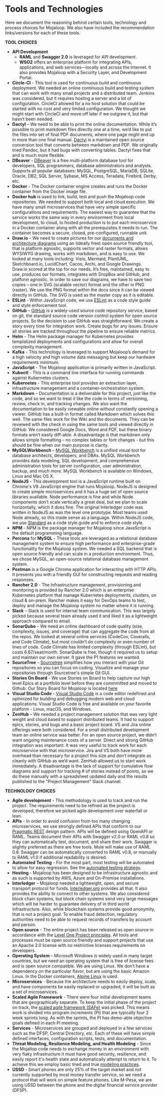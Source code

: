 # Tools and Technologies

Here we document the reasoning behind certain tools, technology and process choices for Mojaloop. We also have included the recommendation links/versions for each of these tools.

**TOOL CHOICES**

* **API Development**
  * **RAML** and **Swagger 2.0** is leveraged for API development.
  * **WSO2** offers an enterprise platform for integrating APIs, applications, and web services—locally and across the Internet. It also provides Mojaloop with a Security Layer, and Development Portal.
* **Circle-CI** - This tool is used for continuous build and continuous deployment. We needed an online continuous build and testing system that can work with many small projects and a distributed team. Jenkins was considered, but it requires hosting a server and a lot of configuration. CircleCI allowed for a no host solution that could be started with no cost and very limited configuration. We thought we might start with CircleCI and move off later if we outgrew it, but that hasn’t been needed.
* **Dactyl** – We need to be able to print the online documentation. While it’s possible to print markdown files directly one at a time, we’d like to put the files into set of final PDF documents, where one page might end up in more than one final manual. [Dactyl](https://github.com/ripple/dactyl) is a maintained open source conversion tool that converts between markdown and PDF. We originally tried Pandoc, but it had bugs with converting tables. Dactyl fixes that and is much more flexible.
* **DBeaver** - [DBeaver](https://dbeaver.io/) is a free multi-platform database tool for developers, SQL programmers, database administrators and analysts. Supports all popular databases: MySQL, PostgreSQL, MariaDB, SQLite, Oracle, DB2, SQL Server, Sybase, MS Access, Teradata, Firebird, Derby, etc.
* **Docker** - The Docker container engine creates and runs the Docker container from the Docker image file.
* **Docker hub** is used to link, build, test and push the Mojaloop code repositories. We needed to support both local and cloud execution. We have many small microservices that have very simple specific configurations and requirements. The easiest way to guarantee that the service works the same way in every environment from local development, to cloud, to hosted production is to put each microservice in a Docker container along with all the prerequisites it needs to run. The container becomes a secure, closed, pre-configured, runnable unit.
* **Draw.io** – We need to create pictures for our [documents and architecture diagrams](https://github.com/mojaloop/Docs/wiki/Architecture-Documentation-Guidelines) using an \(ideally free\) open source friendly tool, that is platform agnostic, supports vector and raster formats, allows WYSIWYG drawing, works with markdown, and is easy to use. We looked at many tools including: Visio, Mermaid, PlantUML, Sketchboard.io, LucidChart, Cacoo, Archi, and Google Drawings. Draw.io scored at the top for our needs. It’s free, maintained, easy to use, produces our formats, integrates with DropBox and GitHub, and platform agnostic. In order to save our diagrams, we have to save two copies – one in SVG \(scalable vector\) format and the other in PNG \(raster\). We use the PNG format within the docs since it can be viewed directly in GitHub. The SVG is used as the master copy as it is editable.
* **ESLint** - Within JavaScript code, we use [ESLint](https://eslint.org/) as a code style guide and style enforcement tool.
* **GitHub** – [GitHub](https://github.com/Mojaloop) is a widely-used source code repository service, based on git, the standard source code version control system for open source projects. So the decision to use GitHub was straightforward. We create a story every time for integration work. Create bugs for any issues. Ensure all stories are tracked throughout the pipeline to ensure reliable metrics.
* **Helm** - The Helm package manager for Kubernetes provides templatized deployments and configurations and allow for overall complexity management.
* **Kafka** - This technology is leveraged to support Mojaloop’s demand for a high velocity and high volume data messaging but keep our hardware requirements minimum.
* **JavaScript** - The Mojaloop application is primarily written in JavaScript.
* **Kubectl** - This is a command line interface for running commands against Kubernetes clusters.
* **Kubernetes** - This enterprise tool provides an extraction layer, infrastructure management and a container-orchestration system.
* **Markdown** – Documentation is a deliverable for this project, just like the code, and so we want to treat it like the code in terms of versioning, review, check in, and tracking changes. We also want the documentation to be easily viewable online without constantly opening a viewer. GitHub has a built-in format called Markdown which solves this well. The same files work for the Wiki and the documents. They can be reviewed with the check in using the same tools and viewed directly in GitHub. We considered Google Docs, Word and PDF, but these binary formats aren’t easily diff-able. A disadvantage is that markdown only allows simple formatting – no complex tables or font changes - but this should be fine when our main purpose is clarity.
* **MySQLWorkbench** – [MySQL Workbench](https://www.mysql.com/products/workbench/) is a unified visual tool for database architects, developers, and DBAs. MySQL Workbench provides data modeling, SQL development, and comprehensive administration tools for server configuration, user administration, backup, and much more. MySQL Workbench is available on Windows, Linux and Mac OS X.
* **NodeJS** - This development tool is a JavaScript runtime built on Chrome's V8 JavaScript engine that runs Mojaloop. NodeJS is designed to create simple microservices and it has a huge set of open source libraries available. Node performance is fine and while Node components don’t scale vertically a great deal, but we plan to scale horizontally, which it does fine. The original Interledger code was written in NodeJS as was the level one prototype. Most teams used Node already, so this made sense as a language. Within NodeJS code, we use [Standard](https://www.npmjs.com/package/standard) as a code style guide and to enforce code style.
* **NPM** - NPM is the package manager for Mojaloop since JavaScript is the default programming language.
* **Percona** for **MySQL** - These tools are leveraged as a relational database management system to ensure high performance and enterprise-grade functionality for the Mojaloop system. We needed a SQL backend that is open source friendly and can scale in a production environment. Thus, we chose MySQL, an open-source relational database management system.
* **Postman** is a Google Chrome application for interacting with HTTP APIs. It presents you with a friendly GUI for constructing requests and reading responses.
* **Rancher 2.0** - The Infrastructure management, provisioning and monitoring is provided by Rancher 2.0 which is an enterprise Kubernetes platform that manage Kubernetes deployments, clusters, on cloud & on-prem. Rancher makes it easy for DevOps teams to test, deploy and manage the Mojaloop system no matter where it is running.
* **Slack** – Slack is used for internal team communication. This was largely picked because several team already used it and liked it as a lightweight approach compared to email.
* **SonarQube** – We need an online dashboard of code quality \(size, complexity, issues, and coverage\) that can aggregate the code from all the repos. We looked at several online services \(CodeCov, Coveralls, and Code Climate\), but most couldn’t do complexity or even number of lines of code. Code Climate has limited complexity \(through ESLint\), but costs 6.67/seat/month. SonarQube is free, though it required us to setup and maintain our own server. It gave the P1 features we wanted.
* **SourceTree** – [Sourcetree](https://www.sourcetreeapp.com/) simplifies how you interact with your Git repositories so you can focus on coding. Visualize and manage your repositories through Sourcetree's simple Git GUI.
* **Stories On Board** - We use Stories on Board to help capture our high level Epics at a portfolio level before they are commmitted and moved to Github. Our Story Board for Mojaloop is located [here](https://mojaloop.storiesonboard.com/m/ml-phase3-planning)
* **Visual Studio Code** - [Visual Studio Code](https://code.visualstudio.com/) is a code editor redefined and optimized for building and debugging modern web and cloud applications. Visual Studio Code is free and available on your favorite platform - Linux, macOS, and Windows.
* **ZenHub** – We needed a project management solution that was very light weight and cloud based to support distributed teams. It had to support epics, stories, and bugs and a basic project board. VS and Jira online offerings were both considered. For a small distributed development team an online service was better. For an open source project, we didn’t want ongoing maintenance costs of a server. Direct and strong GitHub integration was important. It was very useful to track work for each microservice with that microservice. Jira and VS both have more overhead than necessary for a project this size and don’t integrate as cleanly with GitHub as we’d want. ZenHub allowed us to start work immediately. A disadvantage is the lack of support for cumulative flow diagrams and support for tracking \# of stories instead of points, so we do these manually with a spreadsheet updated daily and the results published to the "Project Management" Slack channel.

**TECHNOLOGY CHOICES**

* **Agile development** - This methodology is used to track and run the project. The requirements need to be refined as the project is developed, therefore we picked agile development over waterfall or lean.
* **APIs** - In order to avoid confusion from too many changing microservices, we use strongly defined APIs that conform to our [Pragmatic REST](pragmatic-rest.md) design pattern. APIs will be defined using OpenAPI or RAML. Teams document their APIs with Swagger v2.0 or RAML v0.8 so they can automatically test, document, and share their work. Swagger is slightly preferred as there are free tools. Mule will make use of RAML 0.8. Swagger can be automatically converted to RAML v0.8, or manually to RAML v1.0 if additional readability is desired.
* **Automated Testing** - For the most part, most testing will be automated to allow for easy regression. See the [automated testing strategy](automated-testing.md).
* **Hosting** - Mojaloop has been designed to be infrastructure agnostic and as such is supported by AWS, Azure and On-Premise installations.
* **Interledger** – Mojaloop needed a lightweight, open, and secure transport protocol for funds. [Interledger.org](http://Interledger.org) provides all that. It also provides the ability to connect to other systems. We also considered block chain systems, but block chain systems send very large messages which will be harder to guarantee delivery of in third world infrastructure. Also, while blockchain systems provide good anonymity, that is not a project goal. To enable fraud detection, regulatory authorities need to be able to request records of transfers by account and person.
* **Open source** - The entire project has been released as open source in accordance with the [Level One Project principles](https://leveloneproject.org/wp-content/uploads/2016/03/L1P_Level-One-Principles-and-Perspective.pdf). All tools and processes must be open source friendly and support projects that use an Apache 2.0 license with no restrictive licenses requirements on developers.
* **Operating System** – Microsoft Windows is widely used in many target countries, but we need an operating system that is free of license fees and is open source compatible. We are using Linux. We don’t have a dependency on the particular flavor, but are using the basic Amazon Linux. In the Docker containers, [Alpine Linux](https://alpinelinux.org/) is used.
* **Microservices** - Because the architecture needs to easily deploy, scale, and have components be easily replaced or upgraded, it will be built as a set of microservices.
* **Scaled Agile Framework** - There were four initial development teams that are geographically separate. To keep the initial phase of the project on track, the [scaled agile framework \(SAFe\)](https://www.scaledagileframework.com/) was picked. This means work is divided into program increments \(PI\) that are typically four 2 week sprints long. As with the sprints, the PI has demo-able objective goals defined in each PI meeting.
* **Services** - Microservices are grouped and deployed in a few services such as the DFSP, Central Directory, etc. Each of these will have simple defined interfaces, configuration scripts, tests, and documentation.
* **Threat Modeling, Resilience Modeling, and Health Modeling** - Since the Mojallop code needs to exchange money in an environment with very flaky infrastructure it must have good security, resilience, and easily report it's health state and automatically attempt to return to it. To achieve this we employ basic tried and true [modeling practices](https://github.com/mojaloop/Docs/wiki/Architecture-Documentation-Guidelines#second-round).
* **USSD** - Smart phones are only 25% of the target market and not currently supported by most money transfer service, so we need a protocol that will work on simple feature phones. Like M-Pesa, we are using USSD between the phone and the digital financial service provider \(DFSP\).

